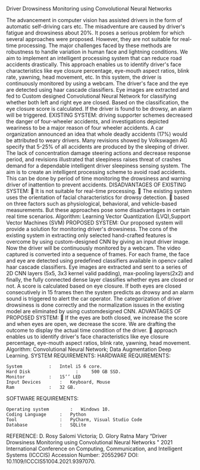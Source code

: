 Driver Drowsiness Monitoring using Convolutional Neural Networks

The advancement in computer vision has assisted drivers in the form of automatic self-driving cars etc. The misadventure are caused by driver's fatigue and drowsiness about 20%. It poses a serious problem for which several approaches were proposed. However, they are not suitable for real-time processing. The major challenges faced by these methods are robustness to handle variation in human face and lightning conditions. We aim to implement an intelligent processing system that can reduce road accidents drastically. This approach enables us to identify driver's face characteristics like eye closure percentage, eye-mouth aspect ratios, blink rate, yawning, head movement, etc. In this system, the driver is continuously monitored by using a webcam. The driver's face and the eye are detected using haar cascade classifiers. Eye images are extracted and fed to Custom designed Convolutional Neural Network for classifying whether both left and right eye are closed. Based on the classification, the eye closure score is calculated. If the driver is found to be drowsy, an alarm will be triggered.
EXISTING SYSTEM:
driving supporter schemes decreased the danger of four-wheeler accidents, and investigations depicted weariness to be a major reason of four wheeler accidents. A car organization announced an idea that whole deadly accidents (17%) would be attributed to weary drivers. Many revisions showed by Volkswagen AG specify that 5-25% of all accidents are produced by the sleeping of driver. The lack of concentration damage steering actions and decrease response period, and revisions illustrated that sleepiness raises threat of crashes demand for a dependable intelligent driver sleepiness sensing system. The aim is to create an intelligent processing scheme to avoid road accidents. This can be done by period of time monitoring the drowsiness and warning driver of inattention to prevent accidents.
DISADVANTAGES OF EXISTING SYSTEM:
	It is not suitable for real-time processing. 
	The existing system uses the orientation of facial characteristics for drowsy detection. 
	based on three factors such as physiological, behavioral, and vehicle-based measurements. But these approaches pose some disadvantages in certain real time scenarios.
Algorithm: Learning Vector Quantization (LVQ),Support Vector Machines (SVM)
PROPOSED SYSTEM:
Our proposed system will provide a solution for monitoring driver's drowsiness. The cons of the existing system in extracting only selected hand-crafted features is overcome by using custom-designed CNN by giving an input driver image. Now the driver will be continuously monitored by a webcam. The video captured is converted into a sequence of frames. For each frame, the face and eye are detected using predefined classifiers available in opencv called haar cascade classifiers. Eye images are extracted and sent to a series of 2D CNN layers (5x5, 3x3 kernel valid padding), max-pooling layers(2x2) and finally, the fully connected dense layer classifies whether eyes are closed or not. A score is calculated based on eye closure. If both eyes are closed consecutively in 15 frames then the system predicts as drowsy and an alarm sound is triggered to alert the car operator. The categorization of driver drowsiness is done correctly and the normalization issues in the existing model are eliminated by using customdesigned CNN. 
ADVANTAGES OF PROPOSED SYSTEM:
	If the eyes are both closed, we increase the score and when eyes are open, we decrease the score. We are drafting the outcome to display the actual time condition of the driver.
	approach enables us to identify driver's face characteristics like eye closure percentage, eye-mouth aspect ratios, blink rate, yawning, head movement.
Algorithm: Convolutional Neural Network; Data Augmentation Deep Learning.
SYSTEM REQUIREMENTS:
HARDWARE REQUIREMENTS:

	System			: 	Intel i5 6 core.
	Hard Disk 		          : 	500 GB SSD.
	Monitor			: 	15’’ LED
	Input Devices		: 	Keyboard, Mouse
	Ram				: 	32 GB.

SOFTWARE REQUIREMENTS:

	Operating system 		: 	Windows 10.
	Coding Language		:	Python
	Tool				:	PyCharm, Visual Studio Code
	Database			:	SQLite


REFERENCE:
D. Rosy Salomi Victoria; D. Glory Ratna Mary “Driver Drowsiness Monitoring using Convolutional Neural Networks  " 2021 International Conference on Computing, Communication, and Intelligent Systems (ICCCIS) Accession Number: 20552967 DOI: 10.1109/ICCCIS51004.2021.9397070.
